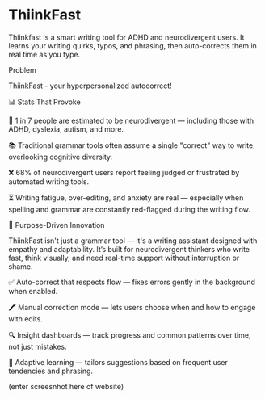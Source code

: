 # ThiinkFast
Thiinkfast is a smart writing tool for ADHD and neurodivergent users. It learns your writing quirks, typos, and phrasing, then auto-corrects them in real time as you type.

Problem


ThiinkFast - your hyperpersonalized autocorrect!

📊 Stats That Provoke

🧠 1 in 7 people are estimated to be neurodivergent — including those with ADHD, dyslexia, autism, and more.

📚 Traditional grammar tools often assume a single "correct" way to write, overlooking cognitive diversity.

❌ 68% of neurodivergent users report feeling judged or frustrated by automated writing tools.

⏳ Writing fatigue, over-editing, and anxiety are real — especially when spelling and grammar are constantly red-flagged during the writing flow.


🎯 Purpose-Driven Innovation

ThiinkFast isn't just a grammar tool — it's a writing assistant designed with empathy and adaptability.
It’s built for neurodivergent thinkers who write fast, think visually, and need real-time support without interruption or shame.

✅ Auto-correct that respects flow — fixes errors gently in the background when enabled.

🖍️ Manual correction mode — lets users choose when and how to engage with edits.

🔍 Insight dashboards — track progress and common patterns over time, not just mistakes.

🔄 Adaptive learning — tailors suggestions based on frequent user tendencies and phrasing.


(enter screesnhot here of website)




